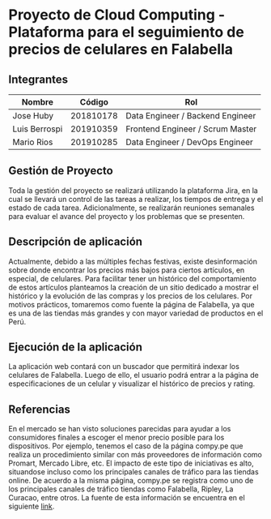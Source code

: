 # Proyecto de Cloud Computing - Plataforma para el seguimiento de precios de celulares en Falabella

## Integrantes

| Nombre | Código | Rol |
| ------ | ------ | --- |
| Jose Huby | 201810178 | Data Engineer / Backend Engineer  |
| Luis Berrospi | 201910359 | Frontend Engineer / Scrum Master |
| Mario Rios | 201910285 | Data Engineer / DevOps Engineer |

## Gestión de Proyecto

Toda la gestión del proyecto se realizará utilizando la plataforma Jira, en la cual se llevará un control de las tareas a realizar, los tiempos de entrega y el estado de cada tarea. Adicionalmente, se realizarán reuniones semanales para evaluar el avance del proyecto y los problemas que se presenten.

## Descripción de aplicación

Actualmente, debido a las múltiples fechas festivas, existe desinformación sobre donde encontrar los precios más bajos para ciertos artículos, en especial, de celulares. Para facilitar tener un histórico del comportamiento de estos artículos planteamos la creación de un sitio dedicado a mostrar el histórico y la evolución de las compras y los precios de los celulares. Por motivos prácticos, tomaremos como fuente la página de Falabella, ya que es una de las tiendas más grandes y con mayor variedad de productos en el Perú.

## Ejecución de la aplicación

La aplicación web contará con un buscador que permitirá indexar los celulares de Falabella. Luego de ello, el usuario podrá entrar a la página de especificaciones de un celular y visualizar el histórico de precios y rating.

## Referencias

En el mercado se han visto soluciones parecidas para ayudar a los consumidores finales a escoger el menor precio posible para los dispositivos. Por ejemplo, tenemos el caso de la página compy.pe que realiza un procedimiento similar con más proveedores de información como Promart, Mercado Libre, etc.
El impacto de este tipo de iniciativas es alto, situandose incluso como los principales canales de tráfico para las tiendas online. De acuerdo a la misma página, compy.pe se registra como uno de los principales canales de tráfico tiendas como Falabella, Ripley, La Curacao, entre otros. La fuente de esta información se encuentra en el siguiente [link](https://www.linkedin.com/feed/update/urn:li:activity:6965877213497810944/).